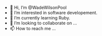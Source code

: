 - 👋 Hi, I’m @WadeWilsonPool
- 👀 I’m interested in software developement.
- 🌱 I’m currently learning Ruby.
- 💞️ I’m looking to collaborate on ...
- 📫 How to reach me ...

<!---
WadeWilsonPool/WadeWilsonPool is a ✨ special ✨ repository because its `README.md` (this file) appears on your GitHub profile.
You can click the Preview link to take a look at your changes.
--->
